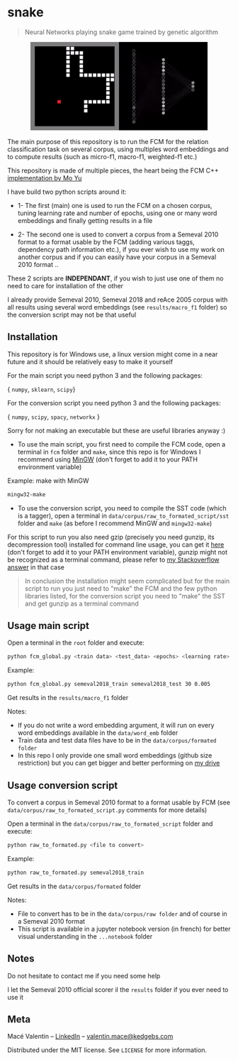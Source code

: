 # snake
>Neural Networks playing snake game trained by genetic algorithm

<p align="center">
  <img src="./animation.gif">
</p>

The main purpose of this repository is to run the FCM for the relation classification task on several corpus, using multiples word embeddings and to compute results (such as micro-f1, macro-f1, weighted-f1 etc.)

This repository is made of multiple pieces, the heart being the FCM C++ [implementation by Mo Yu](https://github.com/Gorov/FCM_nips_workshop)

I have build two python scripts around it:

- 1- The first (main) one is used to run the FCM on a chosen corpus, tuning learning rate and number of epochs, using one or many word embeddings and finally getting results in a file

- 2- The second one is used to convert a corpus from a Semeval 2010 format to a format usable by the FCM (adding various taggs, dependency path information etc.), if you ever wish to use my work on another corpus and if you can easily have your corpus in a Semeval 2010 format ..

These 2 scripts are **INDEPENDANT**, if you wish to just use one of them no need to care for installation of the other

I already provide Semeval 2010, Semeval 2018 and reAce 2005 corpus with all results using several word embeddings (see ``results/macro_f1`` folder) so the conversion script may not be that useful

## Installation

This repository is for Windows use, a linux version might come in a near future and it should be relatively easy to make it yourself

For the main script you need python 3 and the following packages:

{ ``numpy``, ``sklearn``, ``scipy``}

For the conversion script you need python 3 and the following packages:

{ ``numpy``,  ``scipy``, ``spacy``, ``networkx`` }

Sorry for not making an executable but these are useful libraries anyway :)


- To use the main script, you first need to compile the FCM code, open a terminal in ``fcm`` folder and ``make``, since this repo is for Windows I recommend using [MinGW](https://sourceforge.net/projects/mingw-w64/) (don't forget to add it to your PATH environment variable)

Example: make with MinGW

```sh
mingw32-make
```

- To use the conversion script, you need to compile the SST code (which is a tagger), open a terminal in ``data/corpus/raw_to_formated_script/sst`` folder and ``make`` (as before I recommend MinGW and ``mingw32-make``)

For this script to run you also need gzip (precisely you need gunzip, its decompression tool) installed for command line usage, you can get it [here](http://gnuwin32.sourceforge.net/packages/gzip.htm) (don't forget to add it to your PATH environment variable), gunzip might not be recognized as a terminal command, please refer to [my Stackoverflow answer](https://stackoverflow.com/questions/51905489/using-gunzip-on-windows-in-command-line/51905574#51905574) in that case

>In conclusion the installation might seem complicated but for the main script to run you just need to "make" the FCM and the few python libraries listed, for the conversion script you need to "make" the SST and get gunzip as a terminal command


## Usage main script

Open a terminal in the ``root`` folder and execute:
```sh
python fcm_global.py <train data> <test_data> <epochs> <learning rate> [word embeddings]
```
Example:
```sh
python fcm_global.py semeval2018_train semeval2018_test 30 0.005
```
Get results in the ``results/macro_f1`` folder

Notes:
- If you do not write a word embedding argument, it will run on every word embeddings available in the ``data/word_emb`` folder
- Train data and test data files have to be in the ``data/corpus/formated folder``
- In this repo I only provide one small word embeddings (github size restriction) but you can get bigger and better performing on [my drive](https://drive.google.com/drive/folders/18KrHhJcpOouFEf1Dgqw8N6Hpg6gxEZjH)


## Usage conversion script

To convert a corpus in Semeval 2010 format to a format usable by FCM (see ``data/corpus/raw_to_formated_script.py`` comments for more details)

Open a terminal in the ``data/corpus/raw_to_formated_script`` folder and execute:
```sh
python raw_to_formated.py <file to convert>
```
Example:
```sh
python raw_to_formated.py semeval2018_train
```
Get results in the ``data/corpus/formated`` folder

Notes:
- File to convert has to be in the ``data/corpus/raw folder`` and of course in a Semeval 2010 format
- This script is available in a jupyter notebook version (in french) for better visual understanding in the ``...notebook`` folder

## Notes

Do not hesitate to contact me if you need some help

I let the Semeval 2010 official scorer il the ``results`` folder if you ever need to use it

## Meta

Macé Valentin – [LinkedIn](https://www.linkedin.com/in/valentin-mac%C3%A9-310683165/) – valentin.mace@kedgebs.com

Distributed under the MIT license. See ``LICENSE`` for more information.
